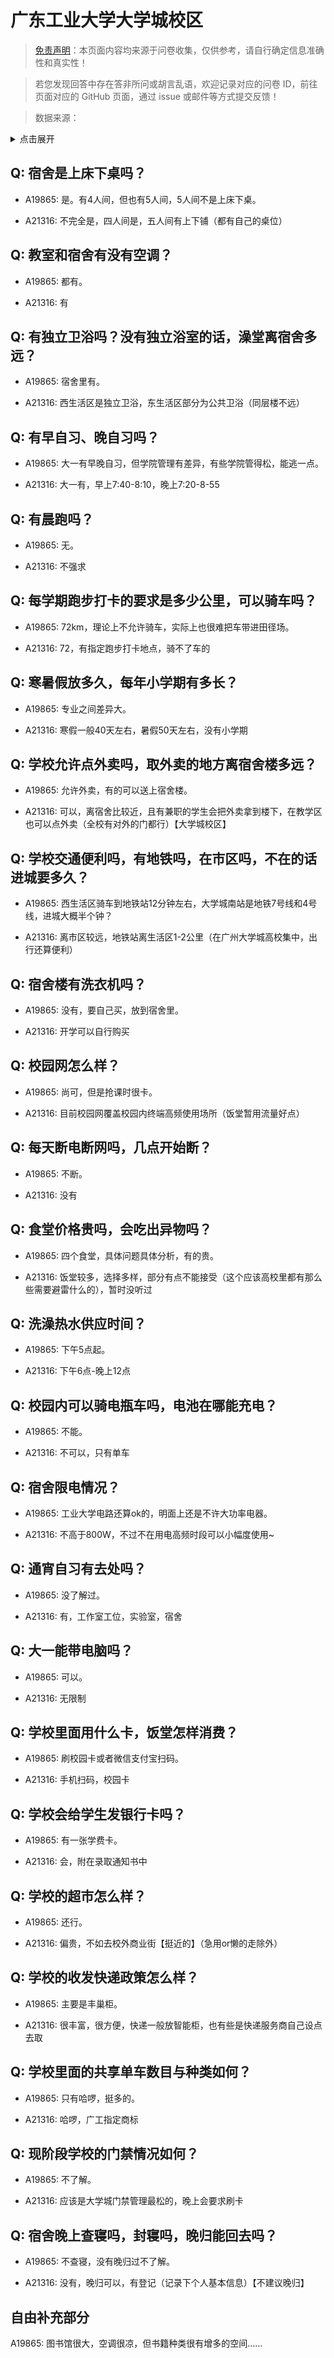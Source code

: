 # 广东工业大学大学城校区

> [免责声明](https://colleges.chat/#_3)：本页面内容均来源于问卷收集，仅供参考，请自行确定信息准确性和真实性！

> 若您发现回答中存在答非所问或胡言乱语，欢迎记录对应的问卷 ID，前往页面对应的 GitHub 页面，通过 issue 或邮件等方式提交反馈！

> 数据来源：

<details><summary>点击展开</summary>
<ul>
<li>A19865: 匿名 (2023 年 06 月)</li>
<li>A21316: 匿名 (2023 年 12 月)</li>
</ul>
</details>

## Q: 宿舍是上床下桌吗？

- A19865: 是。有4人间，但也有5人间，5人间不是上床下桌。

- A21316: 不完全是，四人间是，五人间有上下铺（都有自己的桌位）

## Q: 教室和宿舍有没有空调？

- A19865: 都有。

- A21316: 有

## Q: 有独立卫浴吗？没有独立浴室的话，澡堂离宿舍多远？

- A19865: 宿舍里有。

- A21316: 西生活区是独立卫浴，东生活区部分为公共卫浴（同层楼不远）

## Q: 有早自习、晚自习吗？

- A19865: 大一有早晚自习，但学院管理有差异，有些学院管得松，能逃一点。

- A21316: 大一有，早上7:40-8:10，晚上7:20-8-55

## Q: 有晨跑吗？

- A19865: 无。

- A21316: 不强求

## Q: 每学期跑步打卡的要求是多少公里，可以骑车吗？

- A19865: 72km，理论上不允许骑车，实际上也很难把车带进田径场。

- A21316: 72，有指定跑步打卡地点，骑不了车的

## Q: 寒暑假放多久，每年小学期有多长？

- A19865: 专业之间差异大。

- A21316: 寒假一般40天左右，暑假50天左右，没有小学期

## Q: 学校允许点外卖吗，取外卖的地方离宿舍楼多远？

- A19865: 允许外卖，有的可以送上宿舍楼。

- A21316: 可以，离宿舍比较近，且有兼职的学生会把外卖拿到楼下，在教学区也可以点外卖（全校有对外的门都行）【大学城校区】

## Q: 学校交通便利吗，有地铁吗，在市区吗，不在的话进城要多久？

- A19865: 西生活区骑车到地铁站12分钟左右，大学城南站是地铁7号线和4号线，进城大概半个钟？

- A21316: 离市区较远，地铁站离生活区1-2公里（在广州大学城高校集中，出行还算便利）

## Q: 宿舍楼有洗衣机吗？

- A19865: 没有，要自己买，放到宿舍里。

- A21316: 开学可以自行购买

## Q: 校园网怎么样？

- A19865: 尚可，但是抢课时很卡。

- A21316: 目前校园网覆盖校园内终端高频使用场所（饭堂暂用流量好点）

## Q: 每天断电断网吗，几点开始断？

- A19865: 不断。

- A21316: 没有

## Q: 食堂价格贵吗，会吃出异物吗？

- A19865: 四个食堂，具体问题具体分析，有的贵。

- A21316: 饭堂较多，选择多样，部分有点不能接受（这个应该高校里都有那么些需要避雷什么的），暂时没听过

## Q: 洗澡热水供应时间？

- A19865: 下午5点起。

- A21316: 下午6点-晚上12点

## Q: 校园内可以骑电瓶车吗，电池在哪能充电？

- A19865: 不能。

- A21316: 不可以，只有单车

## Q: 宿舍限电情况？

- A19865: 工业大学电路还算ok的，明面上还是不许大功率电器。

- A21316: 不高于800W，不过不在用电高频时段可以小幅度使用\~

## Q: 通宵自习有去处吗？

- A19865: 没了解过。

- A21316: 有，工作室工位，实验室，宿舍

## Q: 大一能带电脑吗？

- A19865: 可以。

- A21316: 无限制

## Q: 学校里面用什么卡，饭堂怎样消费？

- A19865: 刷校园卡或者微信支付宝扫码。

- A21316: 手机扫码，校园卡

## Q: 学校会给学生发银行卡吗？

- A19865: 有一张学费卡。

- A21316: 会，附在录取通知书中

## Q: 学校的超市怎么样？

- A19865: 还行。

- A21316: 偏贵，不如去校外商业街【挺近的】（急用or懒的走除外）

## Q: 学校的收发快递政策怎么样？

- A19865: 主要是丰巢柜。

- A21316: 很丰富，很方便，快递一般放智能柜，也有些是快递服务商自己设点去取

## Q: 学校里面的共享单车数目与种类如何？

- A19865: 只有哈啰，挺多的。

- A21316: 哈啰，广工指定商标

## Q: 现阶段学校的门禁情况如何？

- A19865: 不了解。

- A21316: 应该是大学城门禁管理最松的，晚上会要求刷卡

## Q: 宿舍晚上查寝吗，封寝吗，晚归能回去吗？

- A19865: 不查寝，没有晚归过不了解。

- A21316: 没有，晚归可以，有登记（记录下个人基本信息）【不建议晚归】

## 自由补充部分

A19865: 图书馆很大，空调很凉，但书籍种类很有增多的空间……